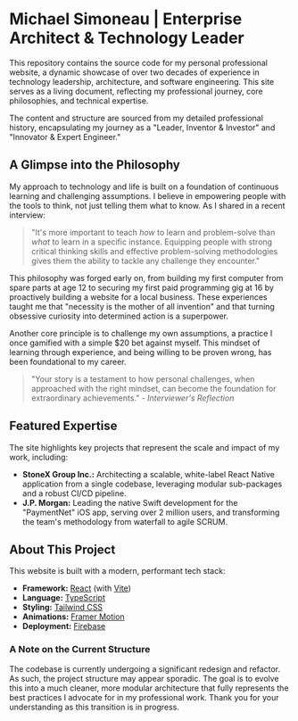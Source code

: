 # Michael Simoneau | Enterprise Architect & Technology Leader

This repository contains the source code for my personal professional website, a dynamic showcase of over two decades of experience in technology leadership, architecture, and software engineering. This site serves as a living document, reflecting my professional journey, core philosophies, and technical expertise.

The content and structure are sourced from my detailed professional history, encapsulating my journey as a "Leader, Inventor & Investor" and "Innovator & Expert Engineer."

## A Glimpse into the Philosophy

My approach to technology and life is built on a foundation of continuous learning and challenging assumptions. I believe in empowering people with the tools to think, not just telling them what to know. As I shared in a recent interview:

> "It's more important to teach *how* to learn and problem-solve than *what* to learn in a specific instance. Equipping people with strong critical thinking skills and effective problem-solving methodologies gives them the ability to tackle any challenge they encounter."

This philosophy was forged early on, from building my first computer from spare parts at age 12 to securing my first paid programming gig at 16 by proactively building a website for a local business. These experiences taught me that "necessity is the mother of all invention" and that turning obsessive curiosity into determined action is a superpower.

Another core principle is to challenge my own assumptions, a practice I once gamified with a simple $20 bet against myself. This mindset of learning through experience, and being willing to be proven wrong, has been foundational to my career.

> "Your story is a testament to how personal challenges, when approached with the right mindset, can become the foundation for extraordinary achievements." - *Interviewer's Reflection*

## Featured Expertise

The site highlights key projects that represent the scale and impact of my work, including:

*   **StoneX Group Inc.:** Architecting a scalable, white-label React Native application from a single codebase, leveraging modular sub-packages and a robust CI/CD pipeline.
*   **J.P. Morgan:** Leading the native Swift development for the "PaymentNet" iOS app, serving over 2 million users, and transforming the team's methodology from waterfall to agile SCRUM.

## About This Project

This website is built with a modern, performant tech stack:

*   **Framework:** [React](https://react.dev/) (with [Vite](https://vitejs.dev/))
*   **Language:** [TypeScript](https://www.typescriptlang.org/)
*   **Styling:** [Tailwind CSS](https://tailwindcss.com/)
*   **Animations:** [Framer Motion](https://www.framer.com/motion/)
*   **Deployment:** [Firebase](https://firebase.google.com/)

### A Note on the Current Structure

The codebase is currently undergoing a significant redesign and refactor. As such, the project structure may appear sporadic. The goal is to evolve this into a much cleaner, more modular architecture that fully represents the best practices I advocate for in my professional work. Thank you for your understanding as this transition is in progress.
